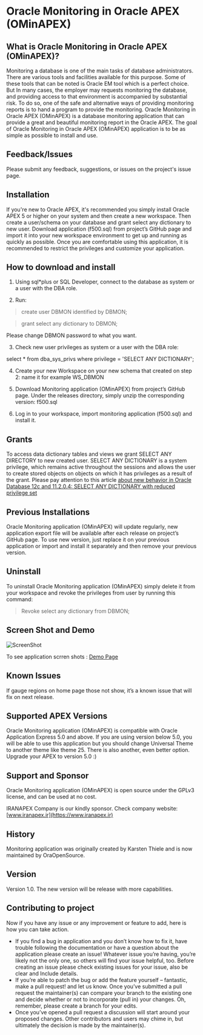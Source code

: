 # Oracle Monitoring in Oracle APEX (OMinAPEX)

## What is Oracle Monitoring in Oracle APEX (OMinAPEX)?
Monitoring a database is one of the main tasks of database administrators. There are various tools and facilities available for this purpose. Some of these tools that can be noted is Oracle EM tool which is a perfect choice. But In many cases, the employer may requests monitoring the database, and providing access to that environment is accompanied by substantial risk. To do so, one of the safe and alternative ways of providing monitoring reports is to hand a program to provide the monitoring. Oracle Monitoring in Oracle APEX (OMinAPEX) is a database monitoring application that can provide a great and beautiful monitoring report in the Oracle APEX. The goal of Oracle Monitoring in Oracle APEX (OMinAPEX) application is to be as simple as possible to install and use.

## Feedback/Issues
Please submit any feedback, suggestions, or issues on the project's issue page.

## Installation
If you're new to Oracle APEX, it's recommended you simply install Oracle APEX 5 or higher on your system and then create a new workspace. Then create a user/schema on your database and grant select any dictionary to new user. Download application (f500.sql) from project’s GitHub page and import it into your new workspace environment to get up and running as quickly as possible. Once you are comfortable using this application, it is recommended to restrict the privileges and customize your application.

## How to download and install
1. Using sql*plus or SQL Developer, connect to the database as system or a user with the DBA role.

2. Run:

> create user DBMON identified by DBMON;

> grant select any dictionary to DBMON;

Please change DBMON password to what you want.

3. Check new user privileges as system or a user with the DBA role:

select * from dba_sys_privs where privilege = 'SELECT ANY DICTIONARY';

4. Create your new Workspace on your new schema that created on step 2: name it for example WS_DBMON

5. Download Monitoring application (OMinAPEX) from project’s GitHub page. Under the releases directory, simply unzip the corresponding version: f500.sql

6. Log in to your workspace, import monitoring application (f500.sql) and install it. 


## Grants
To access data dictionary tables and views we grant SELECT ANY DIRECTORY to new created user. SELECT ANY DICTIONARY is a system privilege, which remains active throughout the sessions and allows the user to create stored objects on objects on which it has privileges as a result of the grant.
Please pay attention to this article [about new behavior in Oracle Database 12c and 11.2.0.4: SELECT ANY DICTIONARY with reduced privilege set](https://blogs.oracle.com/UPGRADE/entry/change_in_12c_select_any)


## Previous Installations
Oracle Monitoring application (OMinAPEX) will update regularly, new application export file will be available after each release on project’s GitHub page. To use new version, just replace it on your previous application or import and install it separately and then remove your previous version. 


## Uninstall
To uninstall Oracle Monitoring application (OMinAPEX) simply delete it from your workspace and revoke the privileges from user by running this command:
> Revoke select any dictionary from DBMON;


## Screen Shot and Demo
![ScreenShot](https://cloud.githubusercontent.com/assets/13412866/13371584/216d0df6-dd3f-11e5-93ab-68653a5bd897.jpg)

To see application scrren shots : [Demo Page](http://iranapex.ir/database-monitoring-in-oracle-apex5/)


## Known Issues
If gauge regions on home page those not show, it’s a known issue that will fix on next release.


## Supported APEX Versions
Oracle Monitoring application (OMinAPEX) is compatible with Oracle Application Express 5.0 and above. If you are using version below 5.0, you will be able to use this application but you should change Universal Theme to another theme like theme 25. There is also another, even better option. Upgrade your APEX to version 5.0 :)


## Support and Sponsor
Oracle Monitoring application (OMinAPEX) is open source under the GPLv3 license, and can be used at no cost.

IRANAPEX Company is our kindly sponsor. Check company website: [www.iranapex.ir](https://www.iranapex.ir)


## History
Monitoring application was originally created by Karsten Thiele and is now maintained by OraOpenSource.


## Version
Version 1.0. The new version will be release with more capabilities.


## Contributing to project
Now if you have any issue or any improvement or feature to add, here is how you can take action.

-	If you find a bug in application and you don’t know how to fix it, have trouble following the documentation or have a question about the application please create an issue! Whatever issue you’re having, you’re likely not the only one, so others will find your issue helpful, too. Before creating an issue please check existing issues for your issue, also be clear and Include details.
-	If you’re able to patch the bug or add the feature yourself – fantastic, make a pull request! and let us know. Once you’ve submitted a pull request the maintainer(s) can compare your branch to the existing one and decide whether or not to incorporate (pull in) your changes. Oh, remember, please create a branch for your edits.
-	Once you’ve opened a pull request a discussion will start around your proposed changes. Other contributors and users may chime in, but ultimately the decision is made by the maintainer(s).


